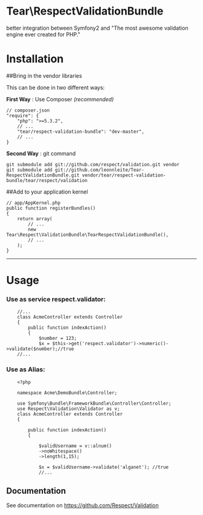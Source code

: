 Tear\RespectValidationBundle
============================
better integration between Symfony2 and "The most awesome validation engine ever created for PHP." 



Installation
============

##Bring in the vendor libraries

This can be done in two different ways:

**First Way** : Use Composer *(recommended)*

    // composer.json
    "require": {
        "php": ">=5.3.2",
        // ...
        "tear/respect-validation-bundle": "dev-master",
        // ...
    }


**Second Way** : git command


    git submodule add git://github.com/respect/validation.git vendor
    git submodule add git://github.com/leonnleite/Tear-RespectValidationBundle.git vendor/tear/respect-validation-bundle/tear/respect/validation


##Add to your application kernel

    // app/AppKernel.php
    public function registerBundles()
    {
        return array(
            // ...            
            new Tear\Respect\ValidationBundle\TearRespectValidationBundle(),
            // ...
        );
    }




************

Usage
=====

### Use as service respect.validator:
    
        //...
        class AcmeController extends Controller
        {
            public function indexAction()
            {
                $number = 123;
                $x = $this->get('respect.validator')->numeric()->validate($number);//true
        //...


### Use as Alias:

    
        <?php
        
        namespace Acme\DemoBundle\Controller;
        
        use Symfony\Bundle\FrameworkBundle\Controller\Controller;
        use Respect\Validation\Validator as v;
        class AcmeController extends Controller
        {
            
            public function indexAction()
            {
        
                $validUsername = v::alnum()
                ->noWhitespace()
                ->length(1,15);
                
                $x = $validUsername->validate('alganet'); //true
                //...

        
## Documentation
        
See documentation on https://github.com/Respect/Validation
  